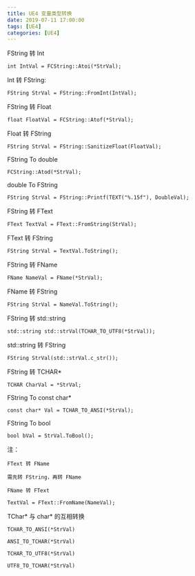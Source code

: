 ```yaml
---
title: UE4 变量类型转换
date: 2019-07-11 17:00:00
tags: [UE4]
categories: [UE4]
---
```


FString 转 Int 

	int IntVal = FCString::Atoi(*StrVal);  

Int 转 FString:

	FString StrVal = FString::FromInt(IntVal);

<!-- more -->

FString 转 Float

	float FloatVal = FCString::Atof(*StrVal);  

Float 转 FString

	FString StrVal = FString::SanitizeFloat(FloatVal);  

FString To double

	FCString::Atod(*StrVal);

double To FString

	FString StrVal = FString::Printf(TEXT("%.15f"), DoubleVal);

FString 转 FText

	FText TextVal = FText::FromString(StrVal);  

FText 转 FString

	FString StrVal = TextVal.ToString();  		

FString 转 FName

	FName NameVal = FName(*StrVal);

FName 转 FString

	FString StrVal = NameVal.ToString();

FString 转 std::string

	std::string std::strVal(TCHAR_TO_UTF8(*StrVal));

std::string 转 FString

	FString StrVal(std::strVal.c_str());

FString 转 TCHAR*

	TCHAR CharVal = *StrVal;

FString To const char*

	const char* Val = TCHAR_TO_ANSI(*StrVal);

FString To bool

	bool bVal = StrVal.ToBool();

注：
	
	FText 转 FName

	需先转 FString，再转 FName

	FName 转 FText

	TextVal = FText::FromName(NameVal);

TChar* 与 char* 的互相转换

	TCHAR_TO_ANSI(*StrVal)

	ANSI_TO_TCHAR(*StrVal)  

	TCHAR_TO_UTF8(*StrVal) 
 
	UTF8_TO_TCHAR(*StrVal)